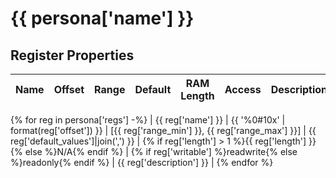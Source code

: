 # {{ persona['name'] }}

## Register Properties

| Name | Offset | Range | Default | RAM Length | Access | Description |
| - | - | - | - | - | - | - |
{% for reg in persona['regs'] -%}
| {{ reg['name'] }} | {{ '%0#10x' | format(reg['offset']) }} | [{{ reg['range_min'] }}, {{ reg['range_max'] }}] | {{ reg['default_values']|join(',') }} | {% if reg['length'] > 1 %}{{ reg['length'] }}{% else %}N/A{% endif %} | {% if reg['writable'] %}readwrite{% else %}readonly{% endif %} | {{ reg['description'] }} |
{% endfor %}
